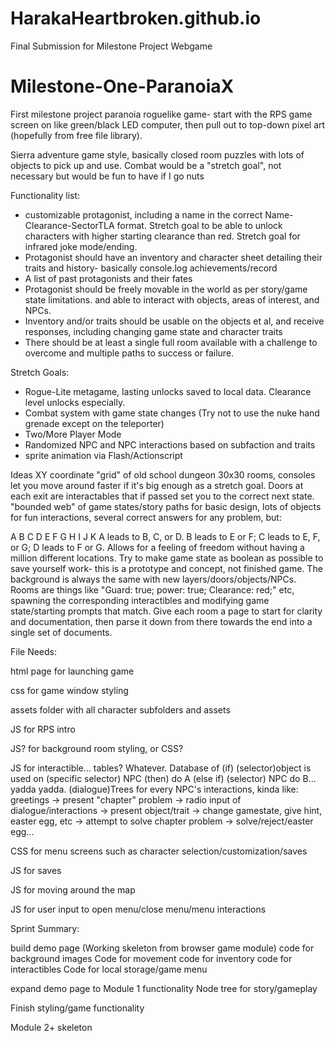 # HarakaHeartbroken.github.io
Final Submission for Milestone Project Webgame
# Milestone-One-ParanoiaX
First milestone project
paranoia roguelike game- start with the RPS game screen on like green/black LED computer, then pull out to top-down pixel art (hopefully from free file library).

Sierra adventure game style, basically closed room puzzles with lots of objects to pick up and use. Combat would be a "stretch goal", not necessary but would be fun to have if I go nuts

Functionality list:
- customizable protagonist, including a name in the correct Name-Clearance-SectorTLA format. Stretch goal to be able to unlock characters with higher starting clearance than red. Stretch goal for infrared joke mode/ending.
- Protagonist should have an inventory and character sheet detailing their traits and history- basically console.log achievements/record
- A list of past protagonists and their fates
- Protagonist should be freely movable in the world as per story/game state limitations. and able to interact with objects, areas of interest, and NPCs.
- Inventory and/or traits should be usable on  the objects et al, and receive responses, including changing game state and character traits
- There should be at least a single full room available with a challenge to overcome and multiple paths to success or failure. 


Stretch Goals:
- Rogue-Lite metagame, lasting unlocks saved to local data. Clearance level unlocks especially. 
- Combat system with game state changes (Try not to use the nuke hand grenade except on the teleporter)
- Two/More Player Mode
- Randomized NPC and NPC interactions based on subfaction and traits
- sprite animation via Flash/Actionscript

Ideas
XY coordinate "grid" of old school dungeon 30x30 rooms, consoles let you move around faster if it's big enough as a stretch goal. Doors at each exit are interactables that if passed set you to the correct next state. 
"bounded web" of game states/story paths for basic design, lots of objects for fun interactions, several correct answers for any problem, but:

A
B    C    D
E    F    G
H    I    J
K
A leads to B, C, or D. B leads to E or F; C leads to E, F, or G; D leads to F or G. Allows for a feeling of freedom without having a million different locations.
Try to make game state as boolean as possible to save yourself work- this is a prototype and concept, not finished game. The background is always the same with new layers/doors/objects/NPCs. Rooms are things like "Guard: true; power: true; Clearance: red;" etc, spawning the corresponding interactibles and modifying game state/starting prompts that match. 
Give each room a page to start for clarity and documentation, then parse it down from there towards the end into a single set of documents. 







File Needs:

html page for launching game

css for game window styling

assets folder with all character subfolders and assets

JS for RPS intro

JS? for background room styling, or CSS?

JS for interactible... tables? Whatever. Database of (if) (selector)object is used on (specific selector) NPC (then) do A (else if) (selector) NPC do B... yadda yadda. (dialogue)Trees for every NPC's interactions, kinda like:
greetings -> present "chapter" problem -> radio input of dialogue/interactions -> present object/trait -> change gamestate, give hint, easter egg, etc -> attempt to solve chapter problem -> solve/reject/easter egg...

CSS for menu screens such as character selection/customization/saves

JS for saves

JS for moving around the map

JS for user input to open menu/close menu/menu interactions



Sprint Summary:

build demo page (Working skeleton from browser game module)
    code for background images
    Code for movement
    code for inventory
    code for interactibles
    Code for local storage/game menu

expand demo page to Module 1 functionality
    Node tree for story/gameplay 

Finish styling/game functionality

Module 2+ skeleton


    
